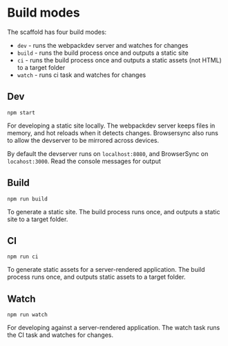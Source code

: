# Build modes

The scaffold has four build modes:
- `dev` - runs the webpackdev server and watches for changes
- `build` - runs the build process once and outputs a static site
- `ci` - runs the build process once and outputs a static assets (not HTML) to a target folder
- `watch` - runs ci task and watches for changes 


## Dev
```
npm start
```

For developing a static site locally. The webpackdev server keeps files in memory, and hot reloads when it detects changes. Browsersync also runs to allow the devserver to be mirrored across devices.

By default the devserver runs on `localhost:8080`, and BrowserSync on `locahost:3000`. Read the console messages for output 

## Build
```
npm run build
```
To generate a static site. The build process runs once, and outputs a static site to a target folder.

## CI
```
npm run ci
```
To generate static assets for a server-rendered application. The build process runs once, and outputs static assets to a target folder.

## Watch
```
npm run watch
```
For developing against a server-rendered application. The watch task runs the CI task and watches for changes.
